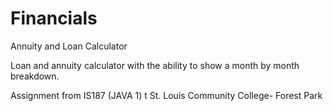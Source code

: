 # Financials
Annuity and Loan Calculator

Loan and annuity calculator with the ability to show a month by month breakdown. 

Assignment from IS187 (JAVA 1) t St. Louis Community College- Forest Park
